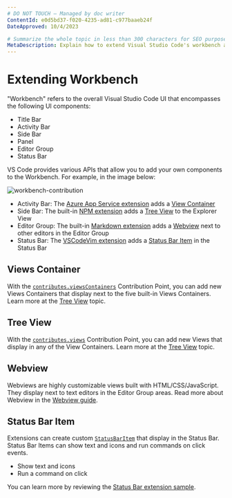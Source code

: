 ```yaml
---
# DO NOT TOUCH — Managed by doc writer
ContentId: e0d5bd37-f020-4235-ad81-c977baaeb24f
DateApproved: 10/4/2023

# Summarize the whole topic in less than 300 characters for SEO purpose
MetaDescription: Explain how to extend Visual Studio Code's workbench area with custom UI components
---
```


# Extending Workbench

"Workbench" refers to the overall Visual Studio Code UI that encompasses the following UI components:

- Title Bar
- Activity Bar
- Side Bar
- Panel
- Editor Group
- Status Bar

VS Code provides various APIs that allow you to add your own components to the Workbench. For example, in the image below:

![workbench-contribution](images/extending-workbench/workbench-contribution.png)

- Activity Bar: The [Azure App Service extension](https://marketplace.visualstudio.com/items?itemName=ms-azuretools.vscode-azureappservice) adds a [View Container](#views-container)
- Side Bar: The built-in [NPM extension](https://github.com/microsoft/vscode/tree/main/extensions/npm) adds a [Tree View](#tree-view) to the Explorer View
- Editor Group: The built-in [Markdown extension](https://github.com/microsoft/vscode/tree/main/extensions/markdown-language-features) adds a [Webview](#webview) next to other editors in the Editor Group
- Status Bar: The [VSCodeVim extension](https://marketplace.visualstudio.com/items?itemName=vscodevim.vim) adds a [Status Bar Item](#status-bar-item) in the Status Bar

## Views Container

With the [`contributes.viewsContainers`](/api/references/contribution-points#contributes.viewsContainers) Contribution Point, you can add new Views Containers that display next to the five built-in Views Containers. Learn more at the [Tree View](/api/extension-guides/tree-view) topic.

## Tree View

With the [`contributes.views`](/api/references/contribution-points#contributes.views) Contribution Point, you can add new Views that display in any of the View Containers. Learn more at the [Tree View](/api/extension-guides/tree-view) topic.

## Webview

Webviews are highly customizable views built with HTML/CSS/JavaScript. They display next to text editors in the Editor Group areas. Read more about Webview in the [Webview guide](/api/extension-guides/webview).

## Status Bar Item

Extensions can create custom [`StatusBarItem`](/api/references/vscode-api#StatusBarItem) that display in the Status Bar. Status Bar Items can show text and icons and run commands on click events.

- Show text and icons
- Run a command on click

You can learn more by reviewing the [Status Bar extension sample](https://github.com/microsoft/vscode-extension-samples/tree/main/statusbar-sample).
